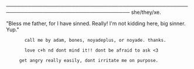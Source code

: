 ────────────────────────────────────────────────────────────────────────────────────
                                        she/they/xe.


"Bless me father, for I have sinned. Really! I'm not kidding here, big sinner. Yup."

           call me by adam, bones, noyadeplus, or noyade. thanks.

           love c+h nd dont mind it!! dont be afraid to ask <3

         get angry really easily, dont irritate me on purpose.
